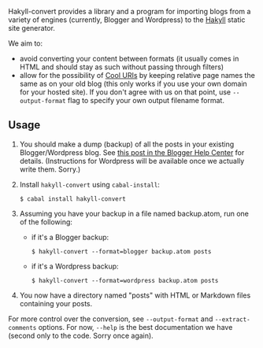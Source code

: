 Hakyll-convert provides a library and a program for importing blogs from
a variety of engines (currently, Blogger and Wordpress) to the [Hakyll][hakyll]
static site generator.

We aim to:

* avoid converting your content between formats (it usually comes in
  HTML and should stay as such without passing through filters)
* allow for the possibility of [Cool URIs][cool-uris] by keeping
  relative page names the same as on your old blog (this only works
  if you use your own domain for your hosted site). If you don't agree with us
  on that point, use `--output-format` flag to specify your own output filename
  format.

Usage
-----

1. You should make a dump (backup) of all the posts in your existing
   Blogger/Wordpress blog. See [this post in the Blogger Help
   Center](https://support.google.com/blogger/answer/41387) for details.
   (Instructions for Wordpress will be available once we actually write them.
   Sorry.)

2. Install `hakyll-convert` using `cabal-install`:

   ```console
   $ cabal install hakyll-convert
   ```
3. Assuming you have your backup in a file named backup.atom, run one of the following:

   - if it's a Blogger backup:

     ```console
     $ hakyll-convert --format=blogger backup.atom posts
     ```

   - if it's a Wordpress backup:

     ```console
     $ hakyll-convert --format=wordpress backup.atom posts
     ```
4. You now have a directory named "posts" with HTML or Markdown files containing your posts.

For more control over the conversion, see `--output-format` and
`--extract-comments` options. For now, `--help` is the best documentation we
have (second only to the code. Sorry once again).

[hakyll]:    http://jaspervdj.be/hakyll/
[cool-uris]: http://www.w3.org/Provider/Style/URI.html
